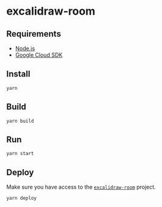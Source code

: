 # excalidraw-room

## Requirements

- [Node.js](https://nodejs.org/en/)
- [Google Cloud SDK](https://cloud.google.com/sdk/?hl=en_US)

## Install

```
yarn
```

## Build

```
yarn build
```

## Run

```
yarn start
```

## Deploy

Make sure you have access to the [`excalidraw-room`](https://console.cloud.google.com/home/dashboard?project=excalidraw-room) project.

```
yarn deploy
```
